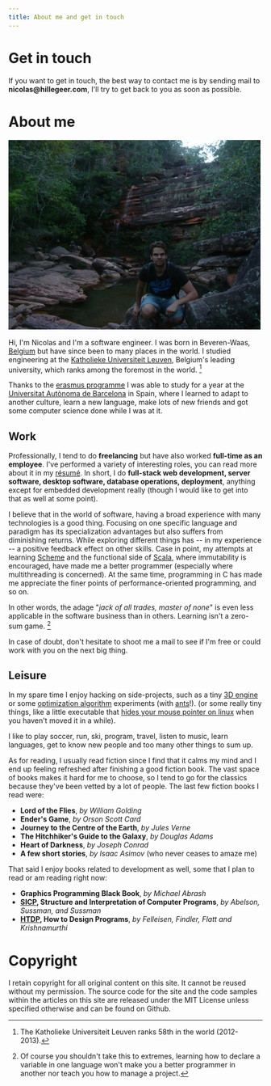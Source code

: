 ```yaml
---
title: About me and get in touch
---
```


# Get in touch

If you want to get in touch, the best way to contact me is by sending
mail to **nicolas@<span style="display: none">HIDDEN</span>hillegeer.com**, I'll
try to get back to you as soon as possible.

# About me

![A picture of me taken in Lençóis, Bahia, Brasil](/images/bahia-lencois-small.jpg)

Hi, I'm Nicolas and I'm a software engineer. I was born in
Beveren-Waas, [Belgium](https://en.wikipedia.org/wiki/Belgium) but
have since been to many places in the world. I studied engineering at
the [Katholieke Universiteit Leuven](http://en.wikipedia.org/wiki/Katholieke_Universiteit_Leuven),
Belgium's leading university, which ranks among the foremost in the world. [^1]

Thanks to the [erasmus programme](https://en.wikipedia.org/wiki/Erasmus_Programme) I was able
to study for a year at the [Universitat Autònoma de Barcelona](http://en.wikipedia.org/wiki/Autonomous_University_of_Barcelona)
in Spain, where I learned to adapt to another culture, learn a new language, make lots of new friends and got
some computer science done while I was at it.

## Work

Professionally, I tend to do **freelancing** but have also worked **full-time as an employee**.
I've performed a variety of interesting roles, you can read more about it in my
[résumé](/cv-alt/cv.pdf). In short, I do **full-stack web development, server software,
desktop software, database operations, deployment**, anything except for embedded
development really (though I would like to get into that as well at some point).

I believe that in the world of software, having a broad experience with many technologies
is a good thing. Focusing on one specific language and paradigm has
its specialization advantages but also suffers from diminishing returns.
While exploring different things has -- in my experience --
a positive feedback effect on other skills. Case in point,
my attempts at learning [Scheme](http://en.wikipedia.org/wiki/Scheme_(programming_language)) and the functional side of
[Scala](http://www.scala-lang.org/), where immutability is encouraged, have made me a better
programmer (especially where multithreading is concerned). At the same time, programming in C
has made me appreciate the finer points of performance-oriented programming, and so on.

In other words, the adage "*jack of all trades, master of none*" is even less applicable
in the software business than in others. Learning isn't a zero-sum game. [^2]

In case of doubt, don't hesitate to shoot me a mail to see
if I'm free or could work with you on the next big thing.

## Leisure

In my spare time I enjoy hacking on side-projects, such as a tiny [3D engine](https://github.com/warfare/prototype) or
some [optimization algorithm](https://github.com/Aktau/Scalaga) experiments (with [ants](https://github.com/Aktau/Scalants)!).
(or some really tiny things, like a little executable that [hides your mouse pointer on linux](https://github.com/Aktau/hhpc) when you haven't moved it
in a while).

I like to play soccer, run, ski, program, travel, listen to music,
learn languages, get to know new people and too many other things to sum up.

As for reading, I usually read fiction since I find that it calms my mind
and I end up feeling refreshed after finishing a good fiction book.
The vast space of books makes it hard for me to choose, so I tend to go
for the classics because they've been vetted by a lot of people.
The last few fiction books I read were:

- **Lord of the Flies**, *by William Golding*
- **Ender's Game**, *by Orson Scott Card*
- **Journey to the Centre of the Earth**, *by Jules Verne*
- **The Hitchhiker's Guide to the Galaxy**, *by Douglas Adams*
- **Heart of Darkness**, *by Joseph Conrad*
- **A few short stories**, *by Isaac Asimov* (who never ceases to amaze me)

That said I enjoy books related to development as well, some that
I plan to read or am reading right now:

- **Graphics Programming Black Book**, *by Michael Abrash*
- **[SICP](https://github.com/sarabander/sicp-pdf), Structure and Interpretation of Computer Programs**, *by Abelson, Sussman, and Sussman*
- **[HTDP](http://www.ccs.neu.edu/home/matthias/HtDP2e/), How to Design Programs**, *by Felleisen, Findler, Flatt and Krishnamurthi*

# Copyright

I retain copyright for all original content on this site. It cannot be reused without my permission. The source code for the site and the code samples within the articles on this site are released under the MIT License unless specified otherwise and can be found on Github.

[^1]: The Katholieke Universiteit Leuven ranks 58th in the world (2012-2013).
[^2]: Of course you shouldn't take this to extremes, learning how to declare a variable in one language won't make you a better programmer in another nor teach you how to manage a project.

